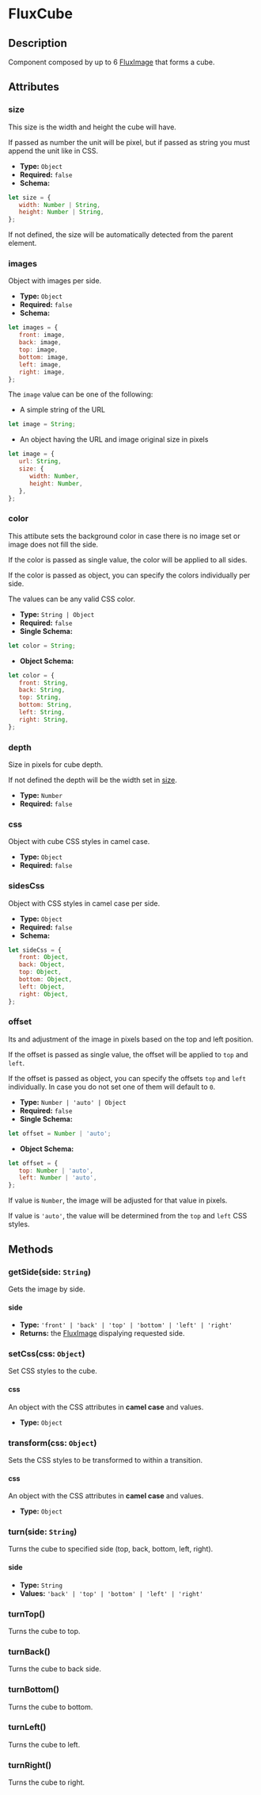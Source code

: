 ---
---

# FluxCube

## Description

Component composed by up to 6 [FluxImage](flux-image) that forms a cube.

## Attributes

### size

This size is the width and height the cube will have.

If passed as number the unit will be pixel, but if passed as string you must append the unit like in CSS.

- **Type:** `Object`
- **Required:** `false`
- **Schema:**
``` js
let size = {
   width: Number | String,
   height: Number | String,
};
```

If not defined, the size will be automatically detected from the parent element.

### images

Object with images per side.

- **Type:** `Object`
- **Required:** `false`
- **Schema:**
``` js
let images = {
   front: image,
   back: image,
   top: image,
   bottom: image,
   left: image,
   right: image,
};
```

The `image` value can be one of the following:

* A simple string of the URL

``` js
let image = String;
```

* An object having the URL and image original size in pixels

``` js
let image = {
   url: String,
   size: {
      width: Number,
      height: Number,
   },
};
```

### color

This attibute sets the background color in case there is no image set or image does not fill the side.

If the color is passed as single value, the color will be applied to all sides.

If the color is passed as object, you can specify the colors individually per side.

The values can be any valid CSS color.

- **Type:** `String | Object`
- **Required:** `false`
- **Single Schema:**
``` js
let color = String;
```
- **Object Schema:**
``` js
let color = {
   front: String,
   back: String,
   top: String,
   bottom: String,
   left: String,
   right: String,
};
```

### depth

Size in pixels for cube depth.

If not defined the depth will be the width set in [size](#size).

- **Type:** `Number`
- **Required:** `false`

### css

Object with cube CSS styles in camel case.

- **Type:** `Object`
- **Required:** `false`

### sidesCss

Object with CSS styles in camel case per side.

- **Type:** `Object`
- **Required:** `false`
- **Schema:**
``` js
let sideCss = {
   front: Object,
   back: Object,
   top: Object,
   bottom: Object,
   left: Object,
   right: Object,
};
```

### offset

Its and adjustment of the image in pixels based on the top and left position.

If the offset is passed as single value, the offset will be applied to `top` and `left`.

If the offset is passed as object, you can specify the offsets `top` and `left` individually. In case you do not set one of them will default to `0`.

- **Type:** `Number | 'auto' | Object`
- **Required:** `false`
- **Single Schema:**
``` js
let offset = Number | 'auto';
```
- **Object Schema:**
``` js
let offset = {
   top: Number | 'auto',
   left: Number | 'auto',
};
```

If value is `Number`, the image will be adjusted for that value in pixels.

If value is `'auto'`, the value will be determined from the `top` and `left` CSS styles.

## Methods

### getSide(side: `String`)

Gets the image by side.

#### side

* **Type:** `'front' | 'back' | 'top' | 'bottom' | 'left' | 'right'`
* **Returns:** the [FluxImage](flux-image) dispalying requested side.

### setCss(css: `Object`)

Set CSS styles to the cube.

#### css

An object with the CSS attributes in **camel case** and values.

* **Type:** `Object`

### transform(css: `Object`)

Sets the CSS styles to be transformed to within a transition.

#### css

An object with the CSS attributes in **camel case** and values.

* **Type:** `Object`

### turn(side: `String`)

Turns the cube to specified side (top, back, bottom, left, right).

#### side

* **Type:** `String`
* **Values:** `'back' | 'top' | 'bottom' | 'left' | 'right'`

### turnTop()

Turns the cube to top.

### turnBack()

Turns the cube to back side.

### turnBottom()

Turns the cube to bottom.

### turnLeft()

Turns the cube to left.

### turnRight()

Turns the cube to right.
